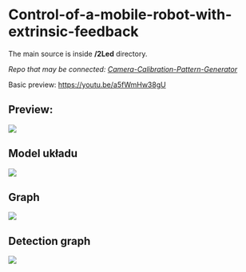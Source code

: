 # Control-of-a-mobile-robot-with-extrinsic-feedback
The main source is inside **/2Led** directory.

*Repo that may be connected: <a href="https://github.com/ProximaB/Camera-Calibration-Pattern-Generator">Camera-Calibration-Pattern-Generator</a>*

Basic preview: https://youtu.be/a5fWmHw38gU

## Preview:
<img src="https://lh6.googleusercontent.com/OLnYy1h2AezUUoEPguvurBa3fhhILCqOnyUZiWaksytgSixoRE99rn1Z_rb3WpFMFTDGgRVPUjIv4NjCvGE_=w1902-h867-rw" />

## Model układu
<img src="https://lh4.googleusercontent.com/YxuDOXva6suX4aNuQZsDGJnKg73KlFr06VYWfxEpizuKZ_Y3D_sSioP5VHRngQd7cXIbM7z1jSjbWCUY1bKk=w1902-h867-rw" />

## Graph
<img src="https://lh5.googleusercontent.com/5KXo0N6NrLXHSgIRzsxFq5WC8hc9_Val4-o25YJ6fKism6KKEJgxcdCVI3Iko38l4WUIAfH_ksWOJR4t7Em-=w1902-h867-rw" />

## Detection graph
<img src="https://lh3.googleusercontent.com/VbFjcstXG33bwPRpvdXV5Xf0YqF6OCkh3ejbjjEMDCDUgwHyA5snHF4DW1M-_NJOnVJ5w5dwnf84DII013rQ=w1902-h867-rw" />
